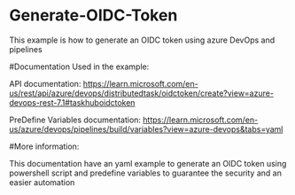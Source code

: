 # Generate-OIDC-Token
This example is how to generate an OIDC token using azure DevOps and pipelines 

#Documentation Used in the example:

API documentation: https://learn.microsoft.com/en-us/rest/api/azure/devops/distributedtask/oidctoken/create?view=azure-devops-rest-7.1#taskhuboidctoken

PreDefine Variables documentation: https://learn.microsoft.com/en-us/azure/devops/pipelines/build/variables?view=azure-devops&tabs=yaml


#More information:

This documentation have an yaml example to generate an OIDC token using powershell script and predefine variables to guarantee the security and an easier automation

